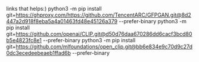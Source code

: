 links that helps:)
python3 -m pip install git+https://ghproxy.com/https://github.com/TencentARC/GFPGAN.git@8d2447a2d918f8eba5a4a01463fd48e45126a379 --prefer-binary
python3 -m pip install git+https://github.com/openai/CLIP.git@d50d76daa670286dd6cacf3bcd80b5e4823fc8e1 --prefer-binary
python3 -m pip install git+https://github.com/mlfoundations/open_clip.git@bb6e834e9c70d9c27d0dc3ecedeebeaeb1ffad6b --prefer-binary
